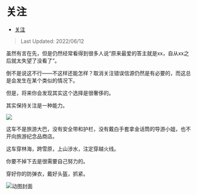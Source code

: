 # 关注

- [关注](https://zhuanlan.zhihu.com/p/527667081)

>Last Updated: 2022/06/12

虽然有言在先，但是仍然经常看得到很多人说“原来最爱的答主就是xx，自从xx之后就太失望了没看了”。

倒不是说这不行——不这样还能怎样？取消关注错误信源仍然是有必要的，而这总是会发生在某个类似的情况下。

但是，将来你会发现其实这个选择是很奢侈的。

其实保持关注是一种能力。

![](https://pic3.zhimg.com/80/v2-115bf6cf9304eb61b0b9f7432f8fdaca_1440w.jpg)

这车不是旅游大巴，没有安全带和护栏，没有戴白手套拿金话筒的导游小姐，也不开向旅游纪念品商店。

这车穿林海，跨雪原，上山涉水，注定穿越火线。

你要不掉下去是很需要自己努力的。

穿好你的防弹衣，戴好头盔，抓紧。

![动图封面](https://pic2.zhimg.com/v2-f22796d4f27aaff2aa9e8076100880c1_b.jpg)
